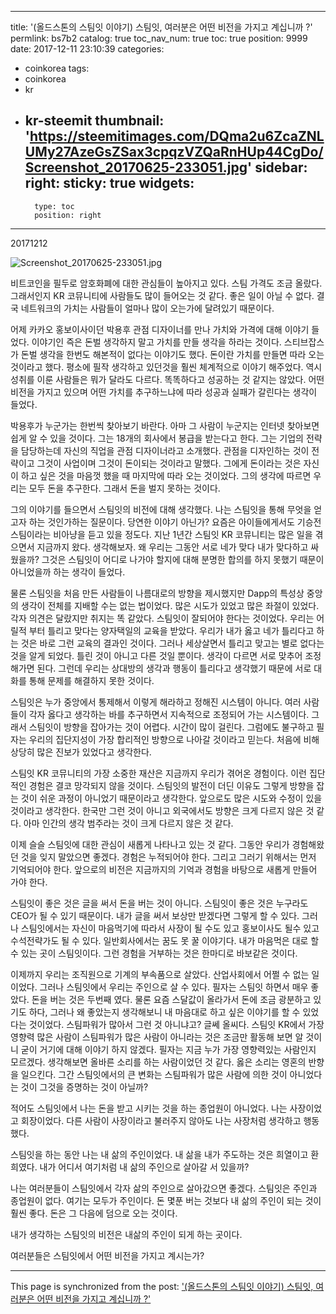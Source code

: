 
---
title: '(올드스톤의 스팀잇 이야기) 스팀잇, 여러분은 어떤 비전을 가지고 계십니까 ?'
permlink: bs7b2
catalog: true
toc_nav_num: true
toc: true
position: 9999
date: 2017-12-11 23:10:39
categories:
- coinkorea
tags:
- coinkorea
- kr
- kr-steemit
thumbnail: 'https://steemitimages.com/DQma2u6ZcaZNLUMy27AzeGsZSax3cpqzVZQaRnHUp44CgDo/Screenshot_20170625-233051.jpg'
sidebar:
    right:
        sticky: true
widgets:
    -
        type: toc
        position: right
---


20171212

![Screenshot_20170625-233051.jpg](https://steemitimages.com/DQma2u6ZcaZNLUMy27AzeGsZSax3cpqzVZQaRnHUp44CgDo/Screenshot_20170625-233051.jpg)

비트코인을 필두로 암호화폐에 대한 관심들이 높아지고 있다. 스팀 가격도 조금 올랐다. 그래서인지 KR 코뮤니티에 사람들도 많이 들어오는 것 같다. 좋은 일이 아닐 수 없다. 결국 네트워크의 가치는 사람들이 얼마나 많이 오는가에 달려있기 때문이다. 

어제 카카오 홍보이사이던 박용후 관점 디자이너를 만나 가치와 가격에 대해 이야기 들었다. 이야기인 즉은 돈벌 생각하지 말고 가치를 만들 생각을 하라는 것이다. 스티브잡스가 돈벌 생각을 한번도 해본적이 없다는 이야기도 했다. 돈이란 가치를 만들면 따라 오는 것이라고 했다. 평소에 필작 생각하고 있던것을 훨씬 체계적으로 이야기 해주었다. 역시 성취를 이룬 사람들은 뭐가 달라도 다르다. 똑똑하다고 성공하는 것 같지는 않았다. 어떤 비전을 가지고 있으며 어떤 가치를 추구하느냐에 따라 성공과 실패가 갈린다는 생각이 들었다. 

박용후가 누군가는 한번씩 찾아보기 바란다. 아마 그 사람이 누군지는 인터넷 찾아보면 쉽게 알 수 있을 것이다. 그는 18개의 회사에서 봉급을 받는다고 한다. 그는 기업의 전략을 담당하는데 자신의 직업을 관점 디자이너라고 소개했다. 관점을 디자인하는 것이 전략이고 그것이 사업이며 그것이 돈이되는 것이라고 말했다. 그에게 돈이라는 것은 자신이 하고 싶은 것을 마음껏 했을 때 마지막에 따라 오는 것이었다. 그의 생각에 따르면 우리는 모두 돈을 추구한다. 그래서 돈을 벌지 못하는 것이다. 

그의 이야기를 들으면서 스팀잇의 비전에 대해 생각했다. 나는 스팀잇을 통해 무엇을 얻고자 하는 것인가하는 질문이다. 당연한 이야기 아닌가? 요즘은 아이들에게서도 기승전 스팀이라는 비아냥을 듣고 있을 정도다. 지난 1년간 스팀잇 KR 코뮤니티는 많은 일을 겪으면서 지금까지 왔다. 생각해보자. 왜 우리는 그동안 서로 네가 맞다 내가 맞다하고 싸웠을까? 그것은 스팀잇이 어디로 나가야 할지에 대해 분명한 합의를 하지 못했기 때문이 아니었을까 하는 생각이 들었다. 

물론 스팀잇을 처음 만든 사람들이 나름대로의 방향을 제시했지만  Dapp의 특성상 중앙의 생각이 전체를 지배할 수는 없는 법이었다. 많은 시도가 있었고 많은 좌절이 있었다. 각자 의견은 달랐지만 취지는 똑 같았다. 스팀잇이 잘되어야 한다는 것이었다. 우리는 어릴적 부터 틀리고 맞다는 양자택일의 교육을 받았다. 우리가 내가 옳고 네가 틀리다고 하는 것은 바로 그런 교육의 결과인 것이다. 그러나 세상살면서 틀리고 맞고는 별로 없다는 것을 알게 되었다. 틀린 것이 아니고 다른 것일 뿐이다. 생각이 다르면 서로 맞추어 조정해가면 된다. 그런데 우리는 상대방의 생각과 행동이 틀리다고 생각했기 때문에 서로 대화를 통해 문제를 해결하지 못한 것이다. 

스팀잇은 누가 중앙에서 통제해서 이렇게 해라하고 정해진 시스템이 아니다. 여러 사람들이 각자 옳다고 생각하는 바를 추구하면서 지속적으로 조정되어 가는 시스템이다. 그래서 스팀잇이 방향을 잡아가는 것이 어렵다. 시간이 많이 걸린다. 그럼에도 불구하고 필자는 우리의 집단지성이 가장 합리적인 방향으로 나아갈 것이라고 믿는다. 처음에 비해 상당히 많은 진보가 있었다고 생각한다. 

스팀잇 KR 코뮤니티의 가장 소중한 재산은 지금까지 우리가 겪어온 경험이다. 이런 집단적인 경험은 결코 망각되지 않을 것이다. 스팀잇의 발전이 더딘 이유도 그렇게 방향을 잡는 것이 쉬운 과정이 아니었기 때문이라고 생각한다. 앞으로도 많은 시도와 수정이 있을 것이라고 생각한다. 한국만 그런 것이 아니고 외국에서도 방향은 크게 다르지 않은 것 같다. 아마 인간의 생각 범주라는 것이 크게 다르지 않은 것 같다. 

이제 슬슬 스팀잇에 대한 관심이 새롭게 나타나고 있는 것 같다. 그동안 우리가 경험해왔던 것을 잊지 말았으면 좋겠다. 경험은 누적되어야 한다. 그리고 그러기 위해서는 먼저 기억되어야 한다. 앞으로의 비전은 지금까지의 기억과 경험을 바탕으로 새롭게 만들어 가야 한다. 

스팀잇이 좋은 것은 글을 써서 돈을 버는 것이 아니다. 스팀잇이 좋은 것은 누구라도 CEO가 될 수 있기 때문이다. 내가 글을 써서 보상만 받겠다면 그렇게 할 수 있다. 그러나 스팀잇에서는 자신이 마음먹기에 따라서 사장이 될 수도 있고 홍보이사도 될수 있고 수석전략가도 될 수 있다. 일반회사에서는 꿈도 못 꿀 이야기다. 내가 마음먹은 대로 할 수 있는 곳이 스팀잇이다. 그런 경험을 거부하는 것은 한마디로 바보같은 것이다. 

이제까지 우리는 조직원으로 기계의 부속품으로 살았다. 산업사회에서 어쩔 수 없는 일이었다. 그러나 스팀잇에서 우리는 주인으로 살 수 있다. 필자는 스팀잇 하면서 매우 좋았다. 돈을 버는 것은 두번째 였다. 물론 요즘 스달값이 올라가서 돈에 조금 광분하고 있기도 하다, 그러나 왜 좋았는지 생각해보니 내 마음대로 하고 싶은 이야기를 할 수 있었다는 것이었다. 스팀파워가 많아서 그런 것 아니냐고? 글쎄 올씨다. 스팀잇 KR에서 가장 영향력 많은 사람이 스팀파워가 많은 사람이 아니라는 것은 조금만 활동해 보면 알 것이니 굳이 거기에 대해 이야기 하지 않겠다. 필자는 지금 누가 가장 영향력있는 사람인지 모르겠다. 생각해보면 올바른 소리를 하는 사람이었던 것 같다. 옳은 소리는 영혼의 반향을 일으킨다. 그간 스팀잇에서의 큰 변화는 스팀파워가 많은 사람에 의한 것이 아니었다는 것이 그것을 증명하는 것이 아닐까?

적어도 스팀잇에서 나는 돈을 받고 시키는 것을 하는 종업원이 아니었다. 나는 사장이었고 회장이었다. 다른 사람이 사장이라고 불러주지 않아도 나는 사장처럼 생각하고 행동했다. 

스팀잇을 하는 동안 나는 내 삶의 주인이었다. 내 삶을 내가 주도하는 것은 희열이고 환희였다. 내가 어디서 여기처럼 내 삶의 주인으로 살아갈 서 있을까? 

나는 여러분들이 스팀잇에서 각자 삶의 주인으로 살아갔으면 좋겠다. 스팀잇은 주인과 종업원이 없다. 여기는 모두가 주인이다. 돈 몇푼 버는 것보다 내 삶의 주인이 되는 것이 훨씬 좋다. 돈은 그 다음에 덤으로 오는 것이다. 

내가 생각하는 스팀잇의 비전은 내삶의 주인이 되게 하는 곳이다. 

여러분들은 스팀잇에서 어떤 비전을 가지고 계시는가?

- - -

This page is synchronized from the post: ['(올드스톤의 스팀잇 이야기) 스팀잇, 여러분은 어떤 비전을 가지고 계십니까 ?'](https://steemit.com/@oldstone/bs7b2)
